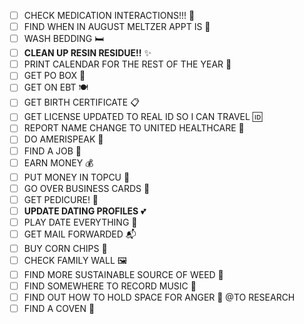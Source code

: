 - [ ] CHECK MEDICATION INTERACTIONS!!! 💊
- [ ] FIND WHEN IN AUGUST MELTZER APPT IS 📅
- [ ] WASH BEDDING 🛏️
- [ ] **CLEAN UP RESIN RESIDUE!!** ✨
- [ ] PRINT CALENDAR FOR THE REST OF THE YEAR 📅
- [ ] GET PO BOX 📮
- [ ] GET ON EBT 🍽️
- [ ] GET BIRTH CERTIFICATE 📋
- [ ] GET LICENSE UPDATED TO REAL ID SO I CAN TRAVEL 🆔
- [ ] REPORT NAME CHANGE TO UNITED HEALTHCARE 🏥
- [ ] DO AMERISPEAK 🎯
- [ ] FIND A JOB 💼
- [ ] EARN MONEY 💰
- [ ] PUT MONEY IN TOPCU 🏦
- [ ] GO OVER BUSINESS CARDS 📇
- [ ] GET PEDICURE! 🦶
- [ ] **UPDATE DATING PROFILES** 💕
- [ ] PLAY DATE EVERYTHING 📅
- [ ] GET MAIL FORWARDED 📬
- [ ] BUY CORN CHIPS 🌽
- [ ] CHECK FAMILY WALL 🖼️
- [ ] FIND MORE SUSTAINABLE SOURCE OF WEED 🌿
- [ ] FIND SOMEWHERE TO RECORD MUSIC 🎵
- [ ] FIND OUT HOW TO HOLD SPACE FOR ANGER 😤 @TO RESEARCH
- [ ] FIND A COVEN 🔮
